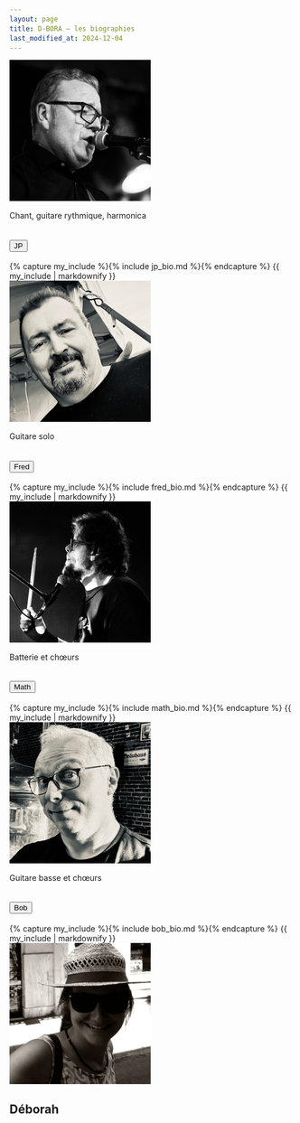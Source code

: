 ```yaml
---
layout: page
title: D-BORA — les biographies
last_modified_at: 2024-12-04
---
```


<section id="members">
    <div class="accordion accordion-flush" id="accordionBio">
        <div class="row row-cols-1 row-cols-md-2 row-cols-lg-4 g-5 text-center">
            <div class="col">
                <img
                    class="rounded-circle"
                    src="assets/img/jp.jpg"
                    width="250"
                    height="250"
                    alt="Jean-Pierre"
                />
                <div class="mt-3">
                    <p class="text-center">Chant, guitare rythmique, harmonica</p>
                    <div class="accordion-item">
                        <h2 class="accordion-header" id="headingJP">
                            <button
                                class="accordion-button collapsed"
                                type="button"
                                data-bs-toggle="collapse"
                                data-bs-target="#collapseJP"
                                aria-expanded="false"
                                aria-controls="collapseJP"
                            >
                                <span
                                    class="display-4 d-block w-100 text-center"
                                    >JP</span
                                >
                            </button>
                        </h2>
                    </div>
                    <div
                        id="collapseJP"
                        class="accordion-collapse collapse"
                        aria-labelledby="headingJP"
                        data-bs-parent="#accordionBio"
                    >
                        <div class="accordion-body">
                            {% capture my_include %}{% include jp_bio.md %}{% endcapture
                            %} {{ my_include | markdownify }}
                        </div>
                    </div>
                </div>
              </div>
            <div class="col">
                <img
                    class="rounded-circle"
                    src="assets/img/fred.jpg"
                    width="250"
                    height="250"
                    alt="Frédéric"
                />
                <div class="mt-3">
                    <p class="text-center">Guitare solo</p>
                    <div class="accordion-item">
                        <h2 class="accordion-header" id="headingFred">
                            <button
                                class="accordion-button collapsed"
                                type="button"
                                data-bs-toggle="collapse"
                                data-bs-target="#collapseFred"
                                aria-expanded="false"
                                aria-controls="collapseFred"
                            >
                                <span
                                    class="display-4 d-block w-100 text-center"
                                    >Fred</span
                                >
                            </button>
                        </h2>
                    </div>
                    <div
                        id="collapseFred"
                        class="accordion-collapse collapse"
                        aria-labelledby="headingFred"
                        data-bs-parent="#accordionBio"
                    >
                        <div class="accordion-body">
                            {% capture my_include %}{% include fred_bio.md %}{%
                            endcapture %} {{ my_include | markdownify }}
                        </div>
                    </div>
                </div>
              </div>
            <div class="col">
                <img
                    class="rounded-circle"
                    src="assets/img/math.jpg"
                    width="250"
                    height="250"
                    alt="Mathieu"
                />
                <div class="mt-3">
                    <p class="text-center">Batterie et chœurs</p>
                    <div class="accordion-item">
                        <h2 class="accordion-header" id="headingMath">
                            <button
                                class="accordion-button collapsed"
                                type="button"
                                data-bs-toggle="collapse"
                                data-bs-target="#collapseMath"
                                aria-expanded="false"
                                aria-controls="collapseMath"
                            >
                                <span
                                    class="display-4 d-block w-100 text-center"
                                    >Math</span
                                >
                            </button>
                        </h2>
                    </div>
                    <div
                        id="collapseMath"
                        class="accordion-collapse collapse"
                        aria-labelledby="headingMath"
                        data-bs-parent="#accordionBio"
                    >
                        <div class="accordion-body">
                            {% capture my_include %}{% include math_bio.md
                            %}{% endcapture %} {{ my_include | markdownify
                            }}
                        </div>
                    </div>
                </div>
              </div>
            <div class="col">
                <img
                    class="rounded-circle"
                    src="assets/img/bob.jpg"
                    width="250"
                    height="250"
                    alt="Robert"
                />
                <div class="mt-3">
                    <p class="text-center">Guitare basse et chœurs</p>
                    <div class="accordion-item">
                        <h2 class="accordion-header" id="headingBob">
                            <button
                                class="accordion-button collapsed"
                                type="button"
                                data-bs-toggle="collapse"
                                data-bs-target="#collapseBob"
                                aria-expanded="false"
                                aria-controls="collapseBob"
                            >
                                <span
                                    class="display-4 d-block w-100 text-center"
                                    >Bob</span
                                >
                            </button>
                        </h2>
                    </div>
                    <div
                        id="collapseBob"
                        class="accordion-collapse collapse"
                        aria-labelledby="headingBob"
                        data-bs-parent="#accordionBio"
                    >
                        <div class="accordion-body">
                            {% capture my_include %}{% include bob_bio.md
                            %}{% endcapture %} {{ my_include | markdownify
                            }}
                        </div>
                    </div>
                 </div>
            </div>
        </div>
    </div>
    <div class="py-5 text-center">
        <img
            class="rounded-circle"
            src="assets/img/deborah.jpg"
            width="250"
            height="250"
            alt="Déborah"
        />
        <h2 class="display-4 fst-italic">Déborah</h2>
    </div>
</section>

